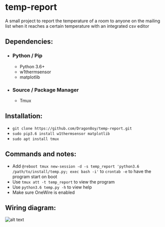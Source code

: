 # temp-report
A small project to report the temperature of a room to anyone on the mailing list when it reaches a certain temperature with an integrated csv editor

## Dependencies:

- ### Python / Pip
  * Python 3.6+
  * w1thermsensor
  * matplotlib

- ### Source / Package Manager
  * Tmux

## Installation:

- `git clone https://github.com/Dragon8oy/temp-report.git`
- `sudo pip3.6 install w1thermsensor matplotlib`
- `sudo apt install tmux`

## Commands and notes:

- Add `@reboot tmux new-session -d -s temp_report 'python3.6 /path/to/install/temp.py; exec bash -i'` to `crontab -e` to have the program start on boot
- Use `tmux att -t temp_report` to view the program
- Use `python3.6 temp.py -h` to view help
- Make sure OneWire is enabled

## Wiring diagram:

![alt text](https://farm5.staticflickr.com/4215/35139160190_cea3435a09_b_d.jpg)
